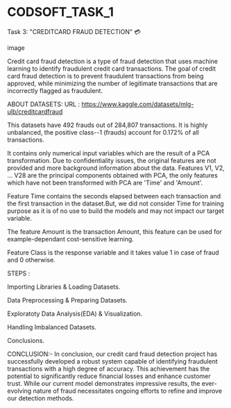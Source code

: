 # CODSOFT_TASK_1


Task 3: "CREDITCARD FRAUD DETECTION" 💳

image

Credit card fraud detection is a type of fraud detection that uses machine learning to identify fraudulent credit card transactions. The goal of credit card fraud detection is to prevent fraudulent transactions from being approved, while minimizing the number of legitimate transactions that are incorrectly flagged as fraudulent.

ABOUT DATASETS: URL : https://www.kaggle.com/datasets/mlg-ulb/creditcardfraud

This datasets have 492 frauds out of 284,807 transactions. It is highly unbalanced, the positive class--1 (frauds) account for 0.172% of all transactions.

It contains only numerical input variables which are the result of a PCA transformation. Due to confidentiality issues, the original features are not provided and more background information about the data. Features V1, V2, … V28 are the principal components obtained with PCA, the only features which have not been transformed with PCA are 'Time' and 'Amount'.

Feature Time contains the seconds elapsed between each transaction and the first transaction in the dataset.But, we did not consider Time for training purpose as it is of no use to build the models and may not impact our target variable.

The feature Amount is the transaction Amount, this feature can be used for example-dependant cost-sensitive learning.

Feature Class is the response variable and it takes value 1 in case of fraud and 0 otherwise.

STEPS :

Importing Libraries & Loading Datasets.

Data Preprocessing & Preparing Datasets.

Exploratoty Data Analysis(EDA) & Visualization.

Handling Imbalanced Datasets.

Conclusions.

CONCLUSION:- In conclusion, our credit card fraud detection project has successfully developed a robust system capable of identifying fraudulent transactions with a high degree of accuracy. This achievement has the potential to significantly reduce financial losses and enhance customer trust. While our current model demonstrates impressive results, the ever-evolving nature of fraud necessitates ongoing efforts to refine and improve our detection methods.
